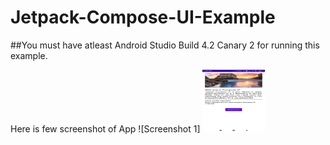 # Jetpack-Compose-UI-Example


##You must have atleast Android Studio Build 4.2 Canary 2 for running this example.

Here is few screenshot of App
![Screenshot 1]
<img src="https://github.com/im-ranu/Jetpack-Compose-UI-Example/blob/master/screenshot/screen_1.jpeg" width="100" height="100">
